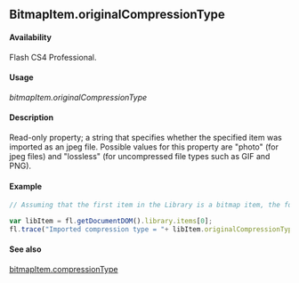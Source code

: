 ## BitmapItem.originalCompressionType

#### Availability

Flash CS4 Professional.

#### Usage

*bitmapItem.originalCompressionType*

#### Description

Read-only property; a string that specifies whether the specified item was imported as an jpeg file. Possible values for this property are "photo" (for jpeg files) and "lossless" (for uncompressed file types such as GIF and PNG).

#### Example

```javascript
// Assuming that the first item in the Library is a bitmap item, the following code displays "photo" if the file was imported into the Library as a jpeg file, or "lossless" if is was not:

var libItem = fl.getDocumentDOM().library.items[0];
fl.trace("Imported compression type = "+ libItem.originalCompressionType);
```

#### See also

[bitmapItem.compressionType](../BitmapItem_object/bitmapIte1.md)
